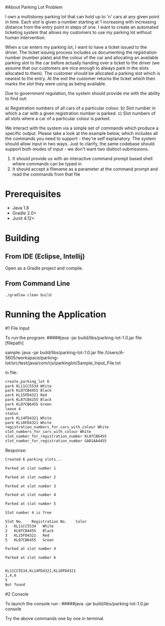 #About Parking Lot Problem

I own a multi­storey parking lot that can hold up to 'n' cars at any given point in time. Each slot is given a number starting at 1 increasing with increasing distance from the entry point in steps of one. I want to create an automated ticketing system that allows my customers to use my parking lot without human intervention. 

When a car enters my parking lot, I want to have a ticket issued to the driver. The ticket issuing process includes us documenting the registration number (number plate) and the colour of the car and allocating an available parking slot to the car before actually handing over a ticket to the driver (we assume that our customers are nice enough to always park in the slots allocated to them). The customer should be allocated a parking slot which is nearest to the entry. At the exit the customer returns the ticket which then marks the slot they were using as being available.

Due to government regulation, the system should provide me with the ability to find out:

a) Registration numbers of all cars of a particular colour.
b) Slot number in which a car with a given registration number is parked.
c) Slot numbers of all slots where a car of a particular colour is parked.

We interact with the system via a simple set of commands which produce a specific output. Please take a look at the example below, which includes all the commands you need to support - they're self explanatory. The system should allow input in two ways. Just to clarify, the same codebase should support both modes of input - we don't want two distinct submissions.

1) It should provide us with an interactive command prompt based shell where commands can be typed in
2) It should accept a filename as a parameter at the command prompt and read the commands from that file


Prerequisites
=============
* Java 1.8
* Gradle 2.0+
* Junit 4.12+

Building
========

From IDE (Eclipse, Intellij)
----------------------------

Open as a Gradle project and compile.

From Command Line
-----------------

    ./gradlew clean build

Running the Application
======================

#1 File Input

To run the program:
#####java -jar build/libs/parking-lot-1.0.jar file [filepath]

sample: java -jar build/libs/parking-lot-1.0.jar file /Users/A-5605/workspace/parking-lot/src/test/java/com/rjv/parkinglot/Sample_Input_File.txt

in file:

```sh
create_parking_lot 6
park KL­11­CC­5534 White
park KL­07­CB­4455 Black
park KL­15­FD­4321 Red
park KL­07­CB­4255 Black
park KL­07­CB­6455 Green
leave 4
status
park KL­14­FD­4321 White
park KL­10­FD­4321 White
registration_numbers_for_cars_with_colour White
slot_numbers_for_cars_with_colour White
slot_number_for_registration_number KL­07­CB­6455
slot_number_for_registration_number GA­01­AA­4455
```

Response:

```sh
Created 6 parking slots...

Parked at slot number 1

Parked at slot number 2

Parked at slot number 3

Parked at slot number 4

Parked at slot number 5

Slot number 4 is free

Slot No.	Registration No.	Color
1	KL­11­CC­5534	White
2	KL­07­CB­4455	Black
3	KL­15­FD­4321	Red
5	KL­07­CB­6455	Green

Parked at slot number 4

Parked at slot number 6


KL­11­CC­5534,KL­14­FD­4321,KL­10­FD­4321
1,4,6
5
Not found
```

#2 Console

To launch the console run  : 
#####java -jar build/libs/parking-lot-1.0.jar console

Try the above commands one by one in terminal.
